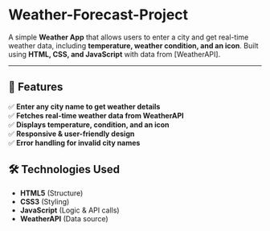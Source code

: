 # Weather-Forecast-Project
A simple **Weather App** that allows users to enter a city and get real-time weather data, including **temperature, weather condition, and an icon**. Built using **HTML, CSS, and JavaScript** with data from [WeatherAPI].  

---

## 📌 Features  
✅ **Enter any city name to get weather details**  
✅ **Fetches real-time weather data from WeatherAPI**  
✅ **Displays temperature, condition, and an icon**  
✅ **Responsive & user-friendly design**  
✅ **Error handling for invalid city names**  

## 🛠️ Technologies Used  
- **HTML5** (Structure)  
- **CSS3** (Styling)  
- **JavaScript** (Logic & API calls)  
- **WeatherAPI** (Data source)  
